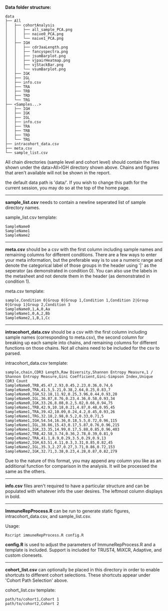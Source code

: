 **Data folder structure:**

```
data
├── All
│   ├── cohortAnalysis
│   │   ├── all_sample_PCA.png
│   │   ├── naive0_PCA.png
│   │   └── naive1_PCA.png
│   ├── IGH
│   │   ├── cdr3aaLength.png
│   │   ├── fancyspectra.png
│   │   ├── jsumBarplot.png
│   │   ├── vjpairHeatmap.png
│   │   ├── vjStackBar.png
│   │   └── vsumBarplot.png
│   ├── IGK
│   ├── IGL
│   ├── info.csv
│   ├── TRA
│   ├── TRB
│   ├── TRD
│   └── TRG
├── <Samples...>
│   ├── IGH
│   ├── IGK
│   ├── IGL
│   ├── info.csv
│   ├── TRA
│   ├── TRB
│   ├── TRD
│   └── TRG
├── intracohort_data.csv
├── meta.csv
└── sample_list.csv
```

All chain directories (sample level and cohort level) 
should contain the files shown under the data>All>IGH directory shown above.
Chains and figures that aren't available will not be shown in the report.

the default data path is 'data/'. If you wish to change this path for the current session, you may do so at the top of the home page.

---

**sample_list.csv** needs to contain a newline seperated list of sample directory names.

sample_list.csv template:
```
SampleName0
SampleName1
SampleName2
```

---

**meta.csv** should be a csv with the first column including sample names and remaining columns for different conditions. 
There are a few ways to enter your meta information, but the preferable way is to use a numeric range and denote 
the categorical label of those groups in the header using '|' as the seperator (as demonstrated in condition 0). 
You can also use the labels in the metasheet and not denote them in the header (as demonstrated in condition 1).

meta.csv template:
```
sample,Condition 0|Group 0|Group 1,Condition 1,Condition 2|Group 0|Group 1|Group 2,Condition 3
SampleName0,1,A,0,Aa
SampleName1,0,A,2,Bb
SampleName2,1,B,1,Cc
```

---

**intracohort_data.csv** should be a csv with the first column including sample names (corresponding to meta.csv), 
the second column for breaking up each sample into chains, and remaining columns for different functions on those chains.
Not all chains need to be included for the csv to parsed.

intracohort_data.csv template:
```
sample,chain,CDR3 Length,Raw Diversity,Shannon Entropy Measure,1 / Shannon Entropy Measure,Gini Coefficient,Gini-Simpson Index,Unique CDR3 Count
SampleName0,TRB,45.47,2.93,0.45,2.23,0.36,0.74,6
SampleName0,TRA,41.5,5.21,0.38,2.64,0.25,0.83,7
SampleName0,IGH,52.18,11.92,0.25,3.96,0.44,0.93,20
SampleName0,IGL,36.87,8.76,0.23,4.36,0.58,0.93,34
SampleName0,IGK,33.26,8.08,0.2,5.02,0.66,0.94,75
SampleName1,TRB,42.9,10.18,0.21,4.87,0.48,0.95,45
SampleName1,TRA,39.42,10.09,0.24,4.2,0.45,0.93,26
SampleName1,TRG,32.18,2.98,0.5,2,0.33,0.71,5
SampleName1,IGH,54.54,16.36,0.18,5.5,0.72,0.96,115
SampleName1,IGL,38.86,15.43,0.17,5.87,0.76,0.96,215
SampleName1,IGK,33.35,14.99,0.17,5.88,0.85,0.96,403
SampleName2,TRB,42.58,3.74,0.36,2.78,0.39,0.81,9
SampleName2,TRA,41.1,8.9,0.29,3.5,0.29,0.9,13
SampleName2,IGH,63.51,4.11,0.3,3.31,0.85,0.82,45
SampleName2,IGL,35.3,2.27,0.27,3.71,0.86,0.72,153
SampleName2,IGK,32.71,3.38,0.23,4.28,0.87,0.82,279
```

Due to the nature of this format, you may append any column you like as an additional function for comparison in the analysis. 
It will be processed the same as the others.

---

**info.csv** files aren't required to have a particular structure and can be populated with whatever info the user desires. 
The leftmost column displays in bold.

---

**ImmuneRepProcess.R** can be run to generate static figures, intracohort_data.csv, and sample_list.csv.

Usage:
```
Rscript immuneRepProcess.R config.R
```

**config.R** is used to adjust the parameters of ImmuneRepProcess.R and a template is included.
Support is included for TRUST4, MiXCR, Adaptive, and custom clonesets.

---

**cohort_list.csv** can optionally be placed in this directory in order to enable shortcuts to different cohort selections.
These shortcuts appear under 'Cohort Path Selection' above.

cohort_list.csv template:
```
path/to/cohort1,Cohort 1
path/to/cohort2,Cohort 2
```